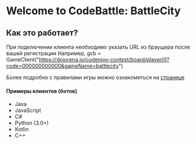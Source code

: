 # Welcome to CodeBattle: BattleCity
## Как это работает?
При подключении клиента необходимо указать URL из браущера после вашей регистрации
Например,
gcb = GameClient("https://dojorena.io/codenjoy-contest/board/player/0?code=000000000000&gameName=battlecity")

Более подробно с правилами игры можно ознакомиться на [странице](Rules.md)

#### Примеры клиентов (ботов)
- Java 
- JavaScript
- C#
- Python (3.0+)
- Kotlin
- C++

